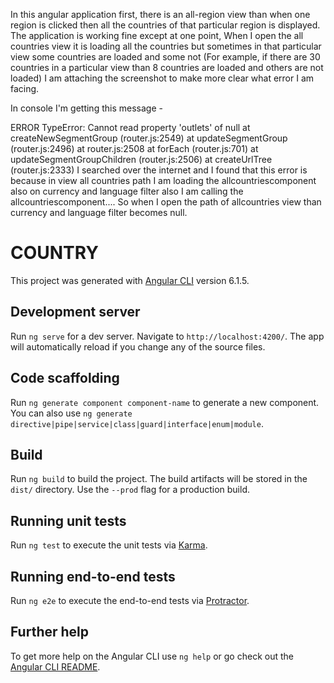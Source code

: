 In this angular application first, there is an all-region view than when one region is clicked then all the countries of that particular region is displayed. The application is working fine except at one point, When I open the all countries view it is loading all the countries but sometimes in that particular view some countries are loaded and some not (For example, if there are 30 countries in a particular view than 8 countries are loaded and others are not loaded) I am attaching the screenshot to make more clear what error I am facing. 

In console I'm getting this message - 

ERROR TypeError: Cannot read property 'outlets' of null
    at createNewSegmentGroup (router.js:2549)
    at updateSegmentGroup (router.js:2496)
    at router.js:2508
    at forEach (router.js:701)
    at updateSegmentGroupChildren (router.js:2506)
    at createUrlTree (router.js:2333)
I searched over the internet and I found that this error is because in view all countries path I am loading the allcountriescomponent also on currency and language filter also I am calling the allcountriescomponent.... So when I open the path of allcountries view than currency and language filter becomes null.

# COUNTRY

This project was generated with [Angular CLI](https://github.com/angular/angular-cli) version 6.1.5.

## Development server

Run `ng serve` for a dev server. Navigate to `http://localhost:4200/`. The app will automatically reload if you change any of the source files.

## Code scaffolding

Run `ng generate component component-name` to generate a new component. You can also use `ng generate directive|pipe|service|class|guard|interface|enum|module`.

## Build

Run `ng build` to build the project. The build artifacts will be stored in the `dist/` directory. Use the `--prod` flag for a production build.

## Running unit tests

Run `ng test` to execute the unit tests via [Karma](https://karma-runner.github.io).

## Running end-to-end tests

Run `ng e2e` to execute the end-to-end tests via [Protractor](http://www.protractortest.org/).

## Further help

To get more help on the Angular CLI use `ng help` or go check out the [Angular CLI README](https://github.com/angular/angular-cli/blob/master/README.md).
